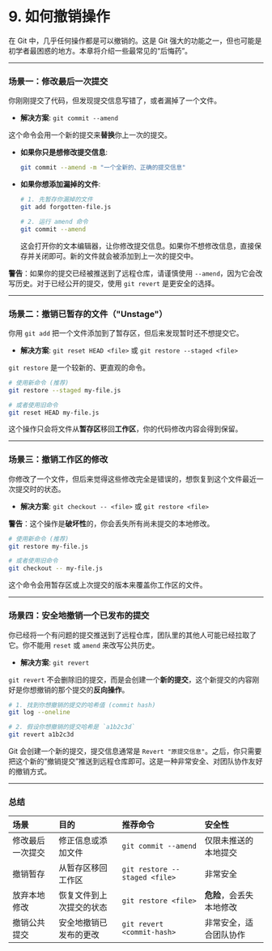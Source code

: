 # 9. 如何撤销操作

在 Git 中，几乎任何操作都是可以撤销的。这是 Git 强大的功能之一，但也可能是初学者最困惑的地方。本章将介绍一些最常见的“后悔药”。

---

### 场景一：修改最后一次提交

你刚刚提交了代码，但发现提交信息写错了，或者漏掉了一个文件。

*   **解决方案**: `git commit --amend`

这个命令会用一个新的提交来**替换**你上一次的提交。

*   **如果你只是想修改提交信息**:
    ```bash
    git commit --amend -m "一个全新的、正确的提交信息"
    ```

*   **如果你想添加漏掉的文件**:
    ```bash
    # 1. 先暂存你漏掉的文件
    git add forgotten-file.js

    # 2. 运行 amend 命令
    git commit --amend
    ```
    这会打开你的文本编辑器，让你修改提交信息。如果你不想修改信息，直接保存并关闭即可。新的文件就会被添加到上一次的提交中。

**警告**：如果你的提交已经被推送到了远程仓库，请谨慎使用 `--amend`，因为它会改写历史。对于已经公开的提交，使用 `git revert` 是更安全的选择。

---

### 场景二：撤销已暂存的文件（"Unstage"）

你用 `git add` 把一个文件添加到了暂存区，但后来发现暂时还不想提交它。

*   **解决方案**: `git reset HEAD <file>` 或 `git restore --staged <file>`

`git restore` 是一个较新的、更直观的命令。

```bash
# 使用新命令 (推荐)
git restore --staged my-file.js

# 或者使用旧命令
git reset HEAD my-file.js
```
这个操作只会将文件从**暂存区**移回**工作区**，你的代码修改内容会得到保留。

---

### 场景三：撤销工作区的修改

你修改了一个文件，但后来觉得这些修改完全是错误的，想恢复到这个文件最近一次提交时的状态。

*   **解决方案**: `git checkout -- <file>` 或 `git restore <file>`

**警告**：这个操作是**破坏性**的，你会丢失所有尚未提交的本地修改。

```bash
# 使用新命令 (推荐)
git restore my-file.js

# 或者使用旧命令
git checkout -- my-file.js
```
这个命令会用暂存区或上次提交的版本来覆盖你工作区的文件。

---

### 场景四：安全地撤销一个已发布的提交

你已经将一个有问题的提交推送到了远程仓库，团队里的其他人可能已经拉取了它。你不能用 `reset` 或 `amend` 来改写公共历史。

*   **解决方案**: `git revert`

`git revert` 不会删除旧的提交，而是会创建一个**新的提交**，这个新提交的内容刚好是你想撤销的那个提交的**反向操作**。

```bash
# 1. 找到你想撤销的提交的哈希值 (commit hash)
git log --oneline

# 2. 假设你想撤销的提交哈希是 `a1b2c3d`
git revert a1b2c3d
```
Git 会创建一个新的提交，提交信息通常是 `Revert "原提交信息"`。之后，你只需要把这个新的“撤销提交”推送到远程仓库即可。这是一种非常安全、对团队协作友好的撤销方式。

---
### 总结

| 场景 | 目的 | 推荐命令 | 安全性 |
| :--- | :--- | :--- | :--- |
| 修改最后一次提交 | 修正信息或添加文件 | `git commit --amend` | 仅限未推送的本地提交 |
| 撤销暂存 | 从暂存区移回工作区 | `git restore --staged <file>` | 非常安全 |
| 放弃本地修改 | 恢复文件到上次提交的状态 | `git restore <file>` | **危险**，会丢失本地修改 |
| 撤销公共提交 | 安全地撤销已发布的更改 | `git revert <commit-hash>` | 非常安全，适合团队协作 |
